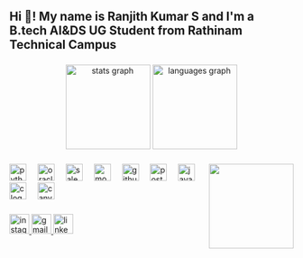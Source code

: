 <h2 align="left">Hi 👋! My name is Ranjith Kumar S and I'm a B.tech AI&DS UG Student from Rathinam Technical Campus</h2>

###

<div align="center">
  <img src="https://github-readme-stats.vercel.app/api?username=RanjithAi&hide_title=false&hide_rank=false&show_icons=true&include_all_commits=true&count_private=true&disable_animations=false&theme=dracula&locale=en&hide_border=false" height="150" alt="stats graph"  />
  <img src="https://github-readme-stats.vercel.app/api/top-langs?username=RanjithAi&locale=en&hide_title=false&layout=compact&card_width=320&langs_count=5&theme=dracula&hide_border=false" height="150" alt="languages graph"  />
</div>

###

<img align="right" height="150" src="https://media-hosting.imagekit.io/0155eab760e74865/Ranjith.jpg?Expires=1839603053&Key-Pair-Id=K2ZIVPTIP2VGHC&Signature=VFPfs3rmvPY5pMWyzD2Bilvfyu8Ynq32nL6lTtq00LIzrymp1cDEo5sCkugNeH~GRur6rFbwAMwZLbrQFFTDh~N2GQdBSubxBEC1i-nq0~VgW2c5s7zxgoMRqhI5mn8FaiNmueHIbdoXqrTUwbWI6-qxz4Qc9oe4bHbwdRkJmSB5jwpf9rON-VoKwt~th363J88tpSIrKdTa4LFYITZSD654O4w-1WcdopYUR~ZxiuFpGtbuGpMFui0sU-CwbZX~Ua08uiC7n0ND2xQEl3ZAbWGD2huiiYxYrSSyhmMXTymvgo9oq~zwJcR2zMya4HKXxn4BF1RumZZXyvtucoW3aw__"  />

###

<div align="left">
  <img src="https://cdn.jsdelivr.net/gh/devicons/devicon/icons/python/python-original.svg" height="30" alt="python logo"  />
  <img width="12" />
  <img src="https://cdn.jsdelivr.net/gh/devicons/devicon/icons/oracle/oracle-original.svg" height="30" alt="oracle logo"  />
  <img width="12" />
  <img src="https://cdn.jsdelivr.net/gh/devicons/devicon/icons/salesforce/salesforce-original.svg" height="30" alt="salesforce logo"  />
  <img width="12" />
  <img src="https://cdn.jsdelivr.net/gh/devicons/devicon/icons/mongodb/mongodb-original.svg" height="30" alt="mongodb logo"  />
  <img width="12" />
  <img src="https://cdn.jsdelivr.net/gh/devicons/devicon/icons/github/github-original.svg" height="30" alt="github logo"  />
  <img width="12" />
  <img src="https://cdn.jsdelivr.net/gh/devicons/devicon/icons/postgresql/postgresql-original.svg" height="30" alt="postgresql logo"  />
  <img width="12" />
  <img src="https://cdn.jsdelivr.net/gh/devicons/devicon/icons/java/java-original.svg" height="30" alt="java logo"  />
  <img width="12" />
  <img src="https://cdn.jsdelivr.net/gh/devicons/devicon/icons/c/c-original.svg" height="30" alt="c logo"  />
  <img width="12" />
  <img src="https://cdn.jsdelivr.net/gh/devicons/devicon/icons/canva/canva-original.svg" height="30" alt="canva logo"  />
</div>

###

<div align="left">
  <a href="https://www.instagram.com/ranjith_27?igsh=MTlodjYzNnl0cjRjaA==" target="_blank">
    <img src="https://img.shields.io/static/v1?message=Instagram&logo=instagram&label=&color=E4405F&logoColor=white&labelColor=&style=for-the-badge" height="35" alt="instagram logo" />
  </a>
  <a href="mailto:lazarus0231@gmail.com" target="_blank">
    <img src="https://img.shields.io/static/v1?message=Gmail&logo=gmail&label=&color=D14836&logoColor=white&labelColor=&style=for-the-badge" height="35" alt="gmail logo" />
  </a>

  <a href="https://www.linkedin.com/in/ranjith2005" target="_blank">
    <img src="https://img.shields.io/static/v1?message=LinkedIn&logo=linkedin&label=&color=0077B5&logoColor=white&labelColor=&style=for-the-badge" height="35" alt="linkedin logo" />
  </a>
</div>


###

<br clear="both">

###
